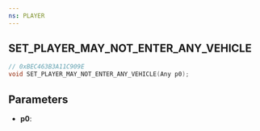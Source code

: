 ```yaml
---
ns: PLAYER
---
```

## SET_PLAYER_MAY_NOT_ENTER_ANY_VEHICLE

```c
// 0xBEC463B3A11C909E
void SET_PLAYER_MAY_NOT_ENTER_ANY_VEHICLE(Any p0);
```

## Parameters
* **p0**:
